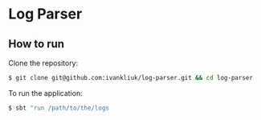 Log Parser
==========

How to run
----------

Clone the repository:

```bash
$ git clone git@github.com:ivankliuk/log-parser.git && cd log-parser
```

To run the application:

```bash
$ sbt "run /path/to/the/logs
```

